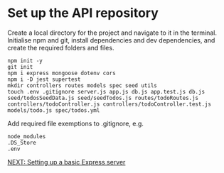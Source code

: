 # Set up the API repository

Create a local directory for the project and navigate to it in the terminal.
Initialise npm and git, install dependencies and dev dependencies, and create the required folders and files.
```
npm init -y
git init
npm i express mongoose dotenv cors
npm i -D jest supertest
mkdir controllers routes models spec seed utils
touch .env .gitignore server.js app.js db.js app.test.js db.js seed/todosSeedData.js seed/seedTodos.js routes/todoRoutes.js controllers/todoController.js controllers/todoController.test.js models/todo.js spec/todos.yml
```
Add required file exemptions to .gitignore, e.g.
```
node_modules
.DS_Store
.env
```
[NEXT: Setting up a basic Express server](3.SettingUpTheExpressServer)